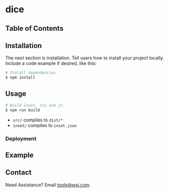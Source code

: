 # dice


## Table of Contents


## Installation
The next section is installation. Tell users how to install your project locally. Include a code example if desired, like this:
```sh
# Install dependencies
$ npm install
```

## Usage
```sh
# Build inset, css and js
$ npm run build
```
- `src/` compiles to `dist/*`
- `inset/` compiles to `inset.json`

### Deployment

## Example

## Contact
Need Assistance? Email [tools@wsj.com](mailto:tools@wsj.com).
